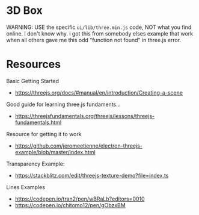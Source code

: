 # 3D Box

WARNING: USE the specific `ui/lib/three.min.js` code, NOT what you find online. I don't know why. i got this from somebody elses example that work when all others gave me this odd "function not found" in three.js error.

# Resources
Basic Getting Started
- https://threejs.org/docs/#manual/en/introduction/Creating-a-scene

Good guide for learning three.js fundaments...
- https://threejsfundamentals.org/threejs/lessons/threejs-fundamentals.html

Resource for getting it to work
- https://github.com/jeromeetienne/electron-threejs-example/blob/master/index.html

Transparency Example:
- https://stackblitz.com/edit/threejs-texture-demo?file=index.ts

Lines Examples
- https://codepen.io/tran2/pen/wBRaLb?editors=0010
- https://codepen.io/chitomo12/pen/gObzxBM
